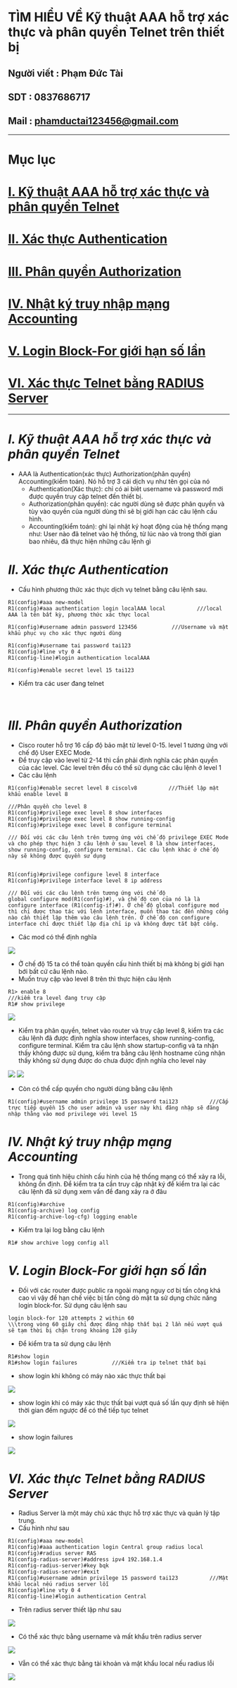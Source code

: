 <!--
# h1
## h2
### h3
#### h4
##### h5
###### h6

*in nghiêng*

**bôi đậm**

***vừa in nghiêng vừa bôi đậm***

`inlide code`

```php

echo ("highlight code");

```

[Link test](https://viblo.asia/helps/cach-su-dung-markdown-bxjvZYnwkJZ)

![markdown](https://images.viblo.asia/518eea86-f0bd-45c9-bf38-d5cb119e947d.png)

* mục 3
* mục 2
* mục 1

1. item 1
2. item 2
3. item 3

***
horizonal rules

> text

{@youtube: https://www.youtube.com/watch?v=HndN6P9ke6U}
* Cài đặt nginx bằng câu lệnh sau
```php
dnf -y install nginx
```
*	Cấu hình nginx như sau
```php
vi /etc/nginx/nginx.conf

 Server{
     ...
     server_name www.srv.world;
     ...
 }
 
-->

# TÌM HIỂU VỀ Kỹ thuật AAA hỗ trợ xác thực và phân quyền Telnet trên thiết bị 
## Người viết : Phạm Đức Tài
## SDT : 0837686717
## Mail : phamductai123456@gmail.com

***
# Mục lục
# [I. Kỹ thuật AAA hỗ trợ xác thực và phân quyền Telnet](https://github.com/ductai124/Thuc-Tap-ViettelCo-Sunclound-/blob/main/CCNA/Telnet/Telnet%20AAA%20skill/README.md#ik%E1%BB%B9-thu%E1%BA%ADt-aaa-h%E1%BB%97-tr%E1%BB%A3-x%C3%A1c-th%E1%BB%B1c-v%C3%A0-ph%C3%A2n-quy%E1%BB%81n-telnet)
# [II. Xác thực Authentication](https://github.com/ductai124/Thuc-Tap-ViettelCo-Sunclound-/blob/main/CCNA/Telnet/Telnet%20AAA%20skill/README.md#iix%C3%A1c-th%E1%BB%B1c-authentication)
# [III. Phân quyền Authorization](https://github.com/ductai124/Thuc-Tap-ViettelCo-Sunclound-/blob/main/CCNA/Telnet/Telnet%20AAA%20skill/README.md#iiiph%C3%A2n-quy%E1%BB%81n-authorization)
# [IV. Nhật ký truy nhập mạng Accounting](https://github.com/ductai124/Thuc-Tap-ViettelCo-Sunclound-/blob/main/CCNA/Telnet/Telnet%20AAA%20skill/README.md#ivnh%E1%BA%ADt-k%C3%BD-truy-nh%E1%BA%ADp-m%E1%BA%A1ng-accounting)
# [V. Login Block-For giới hạn số lần](https://github.com/ductai124/Thuc-Tap-ViettelCo-Sunclound-/blob/main/CCNA/Telnet/Telnet%20AAA%20skill/README.md#vlogin-block-for-gi%E1%BB%9Bi-h%E1%BA%A1n-s%E1%BB%91-l%E1%BA%A7n)
# [VI. Xác thực Telnet bằng RADIUS Server](https://github.com/ductai124/Thuc-Tap-ViettelCo-Sunclound-/blob/main/CCNA/Telnet/Telnet%20AAA%20skill/README.md#vix%C3%A1c-th%E1%BB%B1c-telnet-b%E1%BA%B1ng-radius-server)
***
# ***I.	Kỹ thuật AAA hỗ trợ xác thực và phân quyền Telnet***
* AAA là Authentication(xác thực) Authorization(phân quyền) Accounting(kiểm toán). Nó hỗ trợ 3 cái dịch vụ như tên gọi của nó
    * Authentication(Xác thực): chỉ có ai biêt username và password mới được quyền truy cập telnet đến thiết bị.
    * Authorization(phân quyền): các người dùng sẽ được phân quyền và tùy vào quyền của người dùng thì sẽ bị giới hạn các câu lệnh cấu hình.
    * Accounting(kiểm toán): ghi lại nhật ký hoạt động của hệ thống mạng như: User nào đã telnet vào hệ thống, từ lúc nào và trong thời gian bao nhiêu, đã thực hiện những câu lệnh gì

# ***II.	Xác thực Authentication***
* Cấu hình phương thức xác thực dịch vụ telnet bằng câu lệnh sau.
```cisco
R1(config)#aaa new-model
R1(config)#aaa authentication login localAAA local          ///local AAA là tên bất kỳ, phương thức xác thực local 

R1(config)#username admin password 123456           ///Username và mật khẩu phục vụ cho xác thực người dùng

R1(config)#username tai password tai123
R1(config)#line vty 0 4
R1(config-line)#login authentication localAAA
```

```cisco
R1(config)#enable secret level 15 tai123
```
* Kiểm tra các user đang telnet

![]()
![]()

# ***III.	Phân quyền Authorization***
* Cisco router hỗ trợ 16 cấp độ bảo mật từ level 0-15. level 1 tương ứng với chế độ User EXEC Mode.
* Để truy cập vào level từ 2-14 thì cần phải định nghĩa các phân quyền của các level. Các level trên đều có thể sử dụng các câu lệnh ở level 1
* Các câu lệnh
```cisco
R1(config)#enable secret level 8 ciscolv8          ///Thiết lập mật khẩu enable level 8

///Phân quyền cho level 8
R1(config)#privilege exec level 8 show interfaces
R1(config)#privilege exec level 8 show running-config
R1(config)#privilege exec level 8 configure terminal

/// Đối với các câu lệnh trên tương ứng với chế độ privilege EXEC Mode và cho phép thực hiện 3 câu lệnh ở sau level 8 là show interfaces, show running-config, configure terminal. Các câu lệnh khác ở chế độ này sẽ không được quyền sử dụng


R1(config)#privilege configure level 8 interface
R1(config)#privilege interface level 8 ip address

/// Đối với các câu lệnh trên tương ứng với chế độ 
global configure mod(R1(config)#), và chế độ con của nó là là configure interface (R1(config-if)#). Ở chế độ global configure mod thì chỉ được thao tác với lệnh interface, muốn thao tác đến những cổng nào cần thiết lập thêm vào câu lệnh trên. Ở chế độ con configure interface chỉ được thiết lập địa chỉ ip và không được tắt bật cổng.

```
* Các mod có thể định nghĩa

![](https://user-images.githubusercontent.com/52046920/182798660-6414bdeb-4e1e-4633-aaa1-02e6de29a659.png)
* Ở chế độ 15 ta có thể toàn quyền cấu hình thiết bị mà không bị giới hạn bới bất cứ câu lệnh nào.
* Muốn truy cập vào level 8 trên thì thực hiện câu lệnh
```cisco
R1> enable 8 
///kiểm tra level đang truy cập
R1# show privilege
```

![](https://user-images.githubusercontent.com/52046920/182798664-11825e7c-3980-45af-8a51-a8d4949c666d.png)
* Kiểm tra phân quyền, telnet vào router và truy cập level 8, kiểm tra các câu lệnh đã được định nghĩa show interfaces, show running-config, configure terminal. Kiểm tra câu lệnh show startup-config và ta nhận thấy không được sử dụng, kiểm tra bằng câu lệnh hostname cũng nhận thấy không sử dụng được do chưa được định nghĩa cho level này 

![](https://user-images.githubusercontent.com/52046920/182798666-544d0e6b-a241-46cb-ba67-3a108e766d4f.png)
![](https://user-images.githubusercontent.com/52046920/182798669-7d484ac5-8d96-4bff-963c-803e302f0330.png)

* Còn có thể cấp quyền cho người dùng bằng câu lệnh
```cisco
R1(config)#username admin privilege 15 password tai123          ///Cấp trực tiếp quyền 15 cho user admin và user này khi đăng nhập sẽ đăng nhập thằng vào mod privilege với level 15
```
# ***IV.	Nhật ký truy nhập mạng Accounting***
* Trong quá tình hiệu chỉnh cấu hình của hệ thống mạng có thể xảy ra lỗi, không ổn định. Để kiểm tra ta cần truy cập nhật ký để kiểm tra lại các câu lệnh đã sử dụng xem vấn đề đang xảy ra ở đâu
```cisco
R1(config)#archive
R1(config-archive) log config
R1(config-archive-log-cfg) logging enable
```
* Kiểm tra lại log bằng câu lệnh
```cisco
R1# show archive logg config all
```

# ***V.	Login Block-For giới hạn số lần***
* Đối với các router được public ra ngoài mạng nguy cơ bị tấn công khá cao vì vậy để hạn chế việc bị tấn công dò mật ta sử dụng chức năng login block-for. Sử dụng câu lệnh sau
```cisco
login block-for 120 attempts 2 within 60
\\\trong vòng 60 giây chỉ được đăng nhập thất bại 2 lần nếu vượt quá sẽ tạm thời bị chặn trong khoảng 120 giây
```
* Để kiểm tra ta sử dụng câu lệnh
```cisco
R1#show login
R1#show login failures           ///Kiểm tra ip telnet thất bại
```
* show login khi không có máy nào xác thực thất bại

![](https://user-images.githubusercontent.com/52046920/182798683-ce57d437-363c-49a0-b9a7-8526e1ad8196.png)

* show login khi có máy xác thực thất bại vượt quá số lần quy định sẽ hiện thời gian đếm ngược để có thể tiếp tục telnet

![](https://user-images.githubusercontent.com/52046920/182798676-1b3d6eb5-f516-48f0-9c93-02f5940f6db0.png)

* show login failures

![](https://user-images.githubusercontent.com/52046920/182798652-488e4f89-a6f0-4b84-9111-bda2f42acb78.PNG)
# ***VI.	Xác thực Telnet bằng RADIUS Server***
* Radius Server là một máy chủ xác thực hỗ trợ xác thực và quản lý tập trung.
* Cấu hình như sau
```cisco
R1(config)#aaa new-model
R1(config)#aaa authentication login Central group radius local
R1(config)#radius server RAS
R1(config-radius-server)#address ipv4 192.168.1.4 
R1(config-radius-server)#key bqk
R1(config-radius-server)#exit
R1(config)#username admin privilege 15 password tai123          ///Mật khẩu local nếu radius server lỗi
R1(config)#line vty 0 4
R1(config-line)#login authentication Central

```
* Trên radius server thiết lập như sau

![](https://user-images.githubusercontent.com/52046920/182798686-d25a9e1e-5410-40aa-92ed-135c0fdaf9b8.png)
* Có thể xác thực bằng username và mất khẩu trên radius server

![](https://user-images.githubusercontent.com/52046920/182798694-123e3fd9-4da1-4a88-a136-82c8b3071f0a.png)
* Vẫn có thể xác thực bằng tài khoản và mật khẩu local nếu radius lỗi

![](https://user-images.githubusercontent.com/52046920/182798691-0b8595a7-0a70-490b-b0db-9f335763ed86.png)
